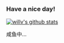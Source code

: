 ### Have a nice day!

<!--
**WWILLV/WWILLV** is a ✨ _special_ ✨ repository because its `README.md` (this file) appears on your GitHub profile.

Here are some ideas to get you started:

- 🔭 I’m currently working on ...
- 🌱 I’m currently learning ...
- 👯 I’m looking to collaborate on ...
- 🤔 I’m looking for help with ...
- 💬 Ask me about ...
- 📫 How to reach me: ...
- 😄 Pronouns: ...
- ⚡ Fun fact: ...
-->

[![willv's github stats](https://github-readme-stats.vercel.app/api?username=WWILLV&hide=contribs,prs&show_icons=true&hide_rank=true)](https://github.com/WWILLV)

咸鱼中...
